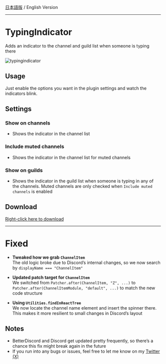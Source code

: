 [日本語版](https://github.com/Atamol/BetterDiscordStuff/blob/master/Plugins/TypingIndicator/README.ja.md) / English Version

---

# TypingIndicator
Adds an indicator to the channel and guild list when someone is typing there

![typingindicator](https://user-images.githubusercontent.com/42084688/123513299-c4c5e080-d68c-11eb-8021-f68e755561cd.gif)


## Usage
Just enable the options you want in the plugin settings and watch the indicators blink.

## Settings

### Show on channels
- Shows the indicator in the channel list

### Include muted channels
- Shows the indicator in the channel list for muted channels

### Show on guilds
- Shows the indicator in the guild list when someone is typing in any of the channels. Muted channels are only checked when `Include muted channels` is enabled

## Download
[Right-click here to download](https://raw.githubusercontent.com/Atamol/BetterDiscordStuff/master/Plugins/TypingIndicator/TypingIndicator.plugin.js)

---

# Fixed

- **Tweaked how we grab `ChannelItem`**  
  The old logic broke due to Discord’s internal changes, so we now search by `displayName === "ChannelItem"`

- **Updated patch target for `ChannelItem`**  
  We switched from `Patcher.after(ChannelItem, "Z", ...)` to `Patcher.after(ChannelItemModule, "default", ...)` to match the new code structure

- **Using `Utilities.findInReactTree`**  
  We now locate the channel name element and insert the spinner there. This makes it more resilient to small changes in Discord’s layout

## Notes
- BetterDiscord and Discord get updated pretty frequently, so there’s a chance this fix might break again in the future
- If you run into any bugs or issues, feel free to let me know on my [Twitter (X)](https://x.com/Atamol_rc)
